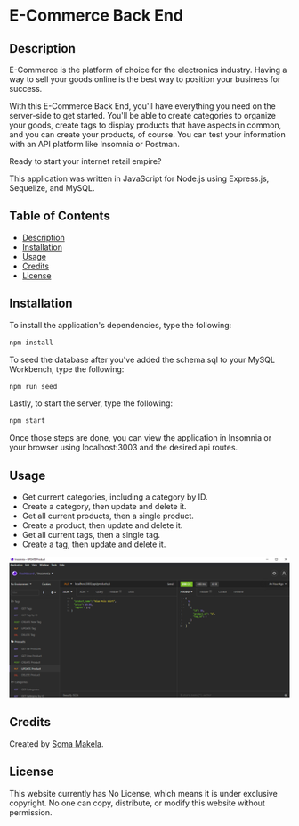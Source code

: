 # E-Commerce Back End

## Description

E-Commerce is the platform of choice for the electronics industry. Having a way to sell your goods online is the best way to position your business for success.

With this E-Commerce Back End, you'll have everything you need on the server-side to get started. You'll be able to create categories to organize your goods, create tags to display products that have aspects in common, and you can create your products, of course. You can test your information with an API platform like Insomnia or Postman.

Ready to start your internet retail empire?

This application was written in JavaScript for Node.js using Express.js, Sequelize, and MySQL.

## Table of Contents

* [Description](#description)
* [Installation](#installation)
* [Usage](#usage)
* [Credits](#credits)
* [License](#license)

## Installation

To install the application's dependencies, type the following:
```md
npm install
```
To seed the database after you've added the schema.sql to your MySQL Workbench, type the following:
```md
npm run seed
```
Lastly, to start the server, type the following:
```md
npm start
```
Once those steps are done, you can view the application in Insomnia or your browser using localhost:3003 and the desired api routes.

## Usage

* Get current categories, including a category by ID.
* Create a category, then update and delete it.
* Get all current products, then a single product.
* Create a product, then update and delete it.
* Get all current tags, then a single tag.
* Create a tag, then update and delete it.

![Soma Makela's E-Commerce Back End](./assets/put-product-screenshot.png)

## Credits

Created by [Soma Makela](https://github.com/smakela13).

## License

This website currently has No License, which means it is under exclusive copyright. No one can copy, distribute, or modify this website without permission.
